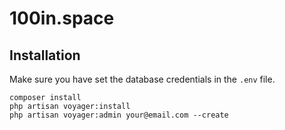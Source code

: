 # 100in.space

## Installation

Make sure you have set the database credentials in the `.env` file.

```
composer install
php artisan voyager:install
php artisan voyager:admin your@email.com --create
```
